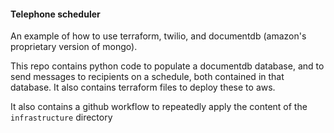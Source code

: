 #### Telephone scheduler

An example of how to use terraform, twilio, and documentdb (amazon's proprietary version of mongo).

This repo contains python code to populate a documentdb database, and to send messages to recipients on a schedule, both contained in that database. It also contains terraform files to deploy these to aws.

It also contains a github workflow to repeatedly apply the content of the `infrastructure` directory
